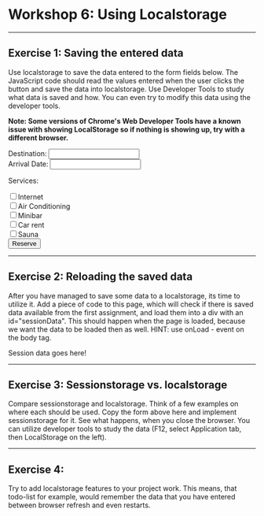 # Workshop 6: Using Localstorage

* * *

## Exercise 1: Saving the entered data

Use localstorage to save the data entered to the form fields below. The JavaScript code should read the values entered when the user clicks the button and save the data into localstorage. Use Developer Tools to study what data is saved and how. You can even try to modify this data using the developer tools.

**Note: Some versions of Chrome's Web Developer Tools have a known issue with showing LocalStorage so if nothing is showing up, try with a different browser.**

<div><label for="destination">Destination:</label> <input type="text" name="textfield" id="destination"></div>

<div><label for="arrival">Arrival Date:</label> <input type="text" name="textfield" id="arrival"></div>

<div id="services" class="border">

Services:

<div><label><input type="checkbox" name="CheckboxGroup1" value="Internet" id="CheckboxGroup1_0">Internet</label></div>

<div><label><input type="checkbox" name="CheckboxGroup1" value="AC" id="CheckboxGroup1_1">Air Conditioning</label></div>

<div><label><input type="checkbox" name="CheckboxGroup1" value="minibar" id="CheckboxGroup1_2">Minibar</label></div>

<div><label><input type="checkbox" name="CheckboxGroup1" value="car" id="CheckboxGroup1_3">Car rent</label></div>

<div><label><input type="checkbox" name="CheckboxGroup1" value="sauna" id="CheckboxGroup1_4">Sauna</label></div>

</div>

<div class="clear">

<input type="button" name="button" id="button" value="Reserve" onclick="getData()">

</div>

* * *

<div>

## Exercise 2: Reloading the saved data

After you have managed to save some data to a localstorage, its time to utilize it. Add a piece of code to this page, which will check if there is saved data available from the first assignment, and load them into a div with an id="sessionData". This should happen when the page is loaded, because we want the data to be loaded then as well. HINT: use onLoad - event on the body tag.

<div id="sessiondata">Session data goes here!</div>

</div>

* * *

<div>

## Exercise 3: Sessionstorage vs. localstorage

Compare sessionstorage and localstorage. Think of a few examples on where each should be used. Copy the form above here and implement sessionstorage for it. See what happens, when you close the browser. You can utilize developer tools to study the data (F12, select Application tab, then LocalStorage on the left).

</div>

* * *

<div>

## Exercise 4:

Try to add localstorage features to your project work. This means, that todo-list for example, would remember the data that you have entered between browser refresh and even restarts.

</div>